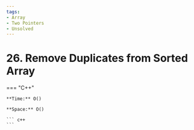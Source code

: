 ```yaml
---
tags:
- Array
- Two Pointers
- Unsolved
---
```



# 26. Remove Duplicates from Sorted Array

=== "C++"

    **Time:** O()

    **Space:** O()

    ``` c++
    ```